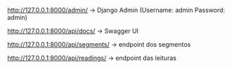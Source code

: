 http://127.0.0.1:8000/admin/
→ Django Admin (Username: admin Password: admin)

http://127.0.0.1:8000/api/docs/
→ Swagger UI

http://127.0.0.1:8000/api/segments/
→ endpoint dos segmentos

http://127.0.0.1:8000/api/readings/
→ endpoint das leituras

